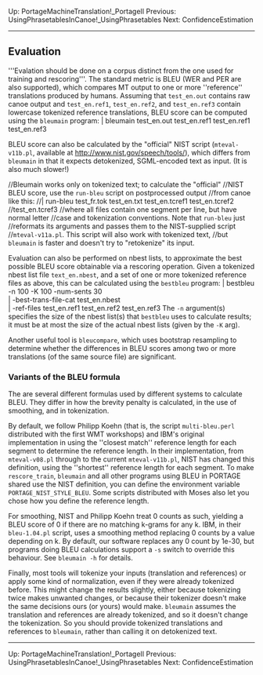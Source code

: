 Up: PortageMachineTranslation!_PortageII
Previous: UsingPhrasetablesInCanoe!_UsingPhrasetables
Next: ConfidenceEstimation

-------------------------

## Evaluation

'''Evalation should be done on a corpus distinct from the one used for training and rescoring'''. The standard metric is
BLEU (WER and PER are also supported), which compares MT output to one or more ''reference'' translations produced by humans. Assuming that `test_en.out` contains raw canoe output and `test_en.ref1`, `test_en.ref2`, and `test_en.ref3` contain
lowercase tokenized reference translations, BLEU score can be computed using the `bleumain` program:
|   bleumain test_en.out test_en.ref1 test_en.ref1 test_en.ref3

BLEU score can also be calculated by the "official" NIST script
(`mteval-v11b.pl`, available at http://www.nist.gov/speech/tools/), which differs from `bleumain` in that it expects detokenized, SGML-encoded text as input. (It is also much slower!)

//Bleumain works only on tokenized text; to calculate the "official" //NIST BLEU score, use the `run-bleu` script on postprocessed output //from canoe like this:
//|   run-bleu test_fr.tok test_en.txt test_en.tcref1 test_en.tcref2 //test_en.tcref3
//where all files contain one segment per line, but have normal letter
//case and tokenization conventions. Note that `run-bleu` just //reformats its arguments and passes them to the NIST-supplied script //`mteval-v11a.pl`. This script will also work with tokenized text, //but `bleumain` is faster and doesn't try to "retokenize" its input.

Evaluation can also be performed on nbest lists, to approximate the best possible BLEU score obtainable via a rescoring operation. Given a tokenized nbest list file `text_en.nbest`, and a set of one or more tokenized reference files as above, this can be calculated using the `bestbleu` program:
|   bestbleu -n 100 -K 100 -num-sents 30 \
|      -best-trans-file-cat test_en.nbest \
|      -ref-files test_en.ref1 test_en.ref2 test_en.ref3
The `-n` argument(s) specifies the size of the nbest list(s) that `bestbleu` uses to calculate results; it must be at most the size of the actual nbest lists (given by the `-K` arg).

Another useful tool is `bleucompare`, which uses bootstrap resampling to determine whether the differences in BLEU scores among two or more translations (of the same source file) are significant.

### Variants of the BLEU formula

The are several different formulas used by different systems to calculate BLEU.  They differ in how the brevity penalty is calculated, in the use of smoothing, and in tokenization.

By default, we follow Philipp Koehn (that is, the script `multi-bleu.perl` distributed with the first WMT workshops) and IBM's original implementation in using the ''closest match'' reference length for each segment to determine the reference length.  In their implementation, from `mteval-v08.pl` through to the current `mteval-v11b.pl`, NIST has changed this definition, using the ''shortest'' reference length for each segment.  To make `rescore_train`, `bleumain` and all other programs using BLEU in PORTAGE shared use the NIST definition, you can define the environment variable `PORTAGE_NIST_STYLE_BLEU`.  Some scripts distributed with Moses also let you chose how you define the reference length.

For smoothing, NIST and Philipp Koehn treat 0 counts as such, yielding a BLEU score of 0 if there are no matching k-grams for any k.  IBM, in their `bleu-1.04.pl` script, uses a smoothing method replacing 0 counts by a value depending on k.  By default, our software replaces any 0 count by 1e-30, but programs doing BLEU calculations support a `-s` switch to override this behaviour.  See `bleumain -h` for details.

Finally, most tools will tokenize your inputs (translation and references) or apply some kind of normalization, even if they were already tokenized before.  This might change the results slightly, either because tokenizing twice makes unwanted changes, or because their tokenizer doesn't make the same decisions ours (or yours) would make.  `bleumain` assumes the translation and references are already tokenized, and so it doesn't change the tokenization.  So you should provide tokenized translations and references to `bleumain`, rather than calling it on detokenized text.


-------------------------

Up: PortageMachineTranslation!_PortageII
Previous: UsingPhrasetablesInCanoe!_UsingPhrasetables
Next: ConfidenceEstimation
